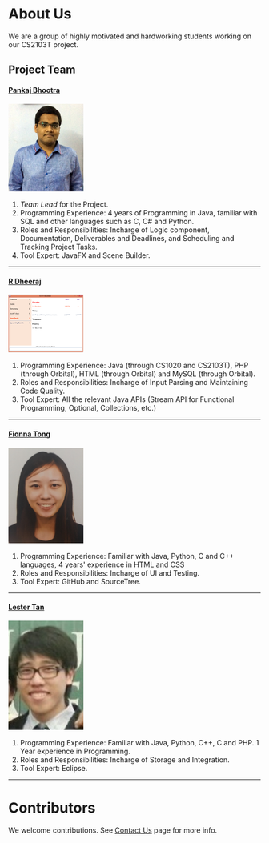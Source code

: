 # About Us

We are a group of highly motivated and hardworking students working on our CS2103T project.

## Project Team

#### [Pankaj Bhootra](https://github.com/PankajB1997)

<img src="docs/images/PankajBhootra.jpg" width="150">

1. *Team Lead* for the Project.
2. Programming Experience: 4 years of Programming in Java, familiar with SQL and other languages such as C, C# and Python.
3. Roles and Responsibilities: Incharge of Logic component, Documentation, Deliverables and Deadlines, and Scheduling and Tracking Project Tasks.
4. Tool Expert: JavaFX and Scene Builder.

-----

#### [R Dheeraj](https://github.com/dheerajaraj)

<img src="docs/images/Ui.png" width="150">

1. Programming Experience: Java (through CS1020 and CS2103T), PHP (through Orbital), HTML (through Orbital) and MySQL (through Orbital).
2. Roles and Responsibilities: Incharge of Input Parsing and Maintaining Code Quality.
3. Tool Expert: All the relevant Java APIs (Stream API for Functional Programming, Optional, Collections, etc.)

-----

#### [Fionna Tong](https://github.com/fionnatong)

<img src="docs/images/FionnaTong.jpg" width="150">

1. Programming Experience: Familiar with Java, Python, C and C++ languages, 4 years' experience in HTML and CSS
2. Roles and Responsibilities: Incharge of UI and Testing.
3. Tool Expert: GitHub and SourceTree.

-----

#### [Lester Tan](https://github.com/lestertj)

<img src="docs/images/LesterTan.jpg" width="150">

1. Programming Experience: Familiar with Java, Python, C++, C and PHP. 1 Year experience in Programming.
2. Roles and Responsibilities: Incharge of Storage and Integration.
3. Tool Expert: Eclipse.

 -----

# Contributors

We welcome contributions. See [Contact Us](ContactUs.md) page for more info.
